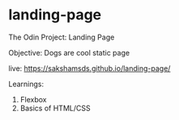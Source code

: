 # landing-page
The Odin Project: Landing Page

Objective: Dogs are cool static page

live: https://sakshamsds.github.io/landing-page/

Learnings:
  1. Flexbox
  2. Basics of HTML/CSS

